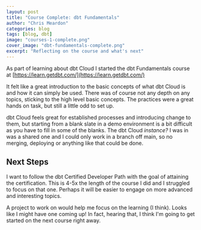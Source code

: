 ```yaml
---
layout: post
title: "Course Complete: dbt Fundamentals"
author: "Chris Meardon"
categories: blog
tags: [blog, dbt]
image: "courses-1-complete.png"
cover_image: "dbt-fundamentals-complete.png"
excerpt: "Reflecting on the course and what's next"
---
```


As part of learning about dbt Cloud I started the dbt Fundamentals course at [https://learn.getdbt.com/](https://learn.getdbt.com/)

It felt like a great introduction to the basic concepts of what dbt Cloud is and how it can simply be used. There was of course not any depth on any topics, sticking to the high level basic concepts. The practices were a great hands on task, but still a little odd to set up.

dbt Cloud feels great for established processes and introducing change to them, but starting from a blank slate in a demo environment is a bit difficult as you have to fill in some of the blanks. The dbt Cloud _instance?_ I was in was a shared one and I could only work in a branch off main, so no merging, deploying or anything like that could be done.

## Next Steps

I want to follow the dbt Certified Developer Path with the goal of attaining the certification. This is 4-5x the length of the course I did and I struggled to focus on that one. Perhaps it will be easier to engage on more advanced and interesting topics.

A project to work on would help me focus on the learning (I think). Looks like I might have one coming up! In fact, hearing that, I think I'm going to get started on the next course right away.
